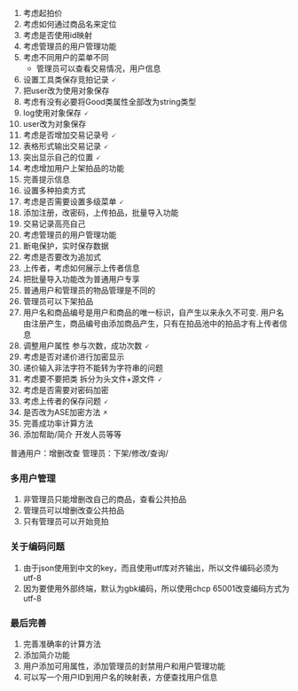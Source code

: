 1. 考虑起拍价
2. 考虑如何通过商品名来定位
3. 考虑是否使用id映射 
4. 考虑管理员的用户管理功能
5. 考虑不同用户的菜单不同
   * 管理员可以查看交易情况，用户信息
6. 设置工具类保存竞拍记录    🗸
7. 把user改为使用对象保存   
8. 考虑有没有必要将Good类属性全部改为string类型
9. log使用对象保存         🗸
10. user改为对象保存
11. 考虑是否增加交易记录号      🗸
12. 表格形式输出交易记录        🗸
13. 突出显示自己的位置          🗸
14. 考虑增加用户上架拍品的功能     
15. 完善提示信息
16. 设置多种拍卖方式      
17. 考虑是否需要设置多级菜单    🗸
18. 添加注册，改密码，上传拍品，批量导入功能 
19. 交易记录高亮自己
20. 考虑管理员的用户管理功能 
21. 断电保护，实时保存数据 
22. 考虑是否要改为追加式
23. 上传者，考虑如何展示上传者信息
24. 把批量导入功能改为普通用户专享
25. 普通用户和管理员的物品管理是不同的
26. 管理员可以下架拍品
27. 用户名和商品编号是用户和商品的唯一标识，自产生以来永久不可变.
   用户名由注册产生，商品编号由添加商品产生，只有在拍品池中的拍品才有上传者信息
28. 调整用户属性  参与次数，成功次数  🗸
29. 考虑是否对递价进行加密显示
30. 递价输入非法字符不能转为字符串的问题
31. 考虑要不要把类 拆分为头文件+源文件 🗸
32. 考虑是否需要对密码加密 
33. 考虑上传者的保存问题    🗸
34. 是否改为ASE加密方法    🗴
35. 完善成功率计算方法  
36. 添加帮助/简介 开发人员等等

普通用户：增删改查
管理员：下架/修改/查询/
### 多用户管理
1. 非管理员只能增删改自己的商品，查看公共拍品
2. 管理员可以增删改查公共拍品
3. 只有管理员可以开始竞拍


### 关于编码问题
1. 由于json使用到中文的key，而且使用utf库对齐输出，所以文件编码必须为utf-8
2. 因为要使用外部终端，默认为gbk编码，所以使用chcp 65001改变编码方式为utf-8


### 最后完善
1. 完善准确率的计算方法
2. 添加简介功能
3. 用户添加可用属性，添加管理员的封禁用户和用户管理功能
4. 可以写一个用户ID到用户名的映射表，方便查找用户信息